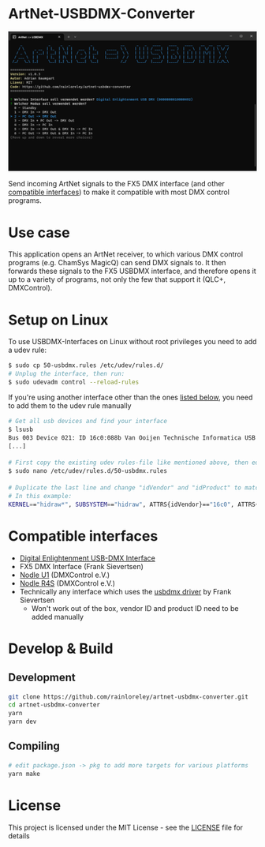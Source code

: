 # ArtNet-USBDMX-Converter

<img src="./repo/screenshot.png" alt="Screenshot of main app window">

Send incoming ArtNet signals to the FX5 DMX interface (and other [compatible interfaces](#compatible-interfaces)) to make it compatible with most DMX control programs.
# Use case

This application opens an ArtNet receiver, to which various DMX control programs (e.g. ChamSys MagicQ) can send DMX signals to.
It then forwards these signals to the FX5 USBDMX interface, and therefore opens it up to a variety of programs, not only the few that support it (QLC+, DMXControl).

# Setup on Linux

To use USBDMX-Interfaces on Linux without root privileges you need to add a udev rule:

```bash
$ sudo cp 50-usbdmx.rules /etc/udev/rules.d/
# Unplug the interface, then run:
$ sudo udevadm control --reload-rules
```

If you're using another interface other than the ones [listed below](#compatible-interfaces), you need to add them to the udev rule manually

```bash
# Get all usb devices and find your interface
$ lsusb
Bus 003 Device 021: ID 16c0:088b Van Ooijen Technische Informatica USB DMX
[...]

# First copy the existing udev rules-file like mentioned above, then edit:
$ sudo nano /etc/udev/rules.d/50-usbdmx.rules

# Duplicate the last line and change "idVendor" and "idProduct" to match the ID returned by lsusb
# In this example:
KERNEL=="hidraw*", SUBSYSTEM=="hidraw", ATTRS{idVendor}=="16c0", ATTRS{idProduct}=="088b", MODE="0666"
```

# Compatible interfaces

- [Digital Enlightenment USB-DMX Interface](http://www.digital-enlightenment.de/usbdmx.htm)
- FX5 DMX Interface (Frank Sievertsen)
- [Nodle U1](https://www.dmxcontrol.de/interfaces/nodle-u1-interface.html) (DMXControl e.V.)
- [Nodle R4S](https://www.dmxcontrol.de/interfaces/nodle-r4s-interface.html) (DMXControl e.V.)
- Technically any interface which uses the [usbdmx driver](https://github.com/fx5/usbdmx) by Frank Sievertsen
  - Won't work out of the box, vendor ID and product ID need to be added manually

# Develop & Build

## Development
```bash
git clone https://github.com/rainloreley/artnet-usbdmx-converter.git
cd artnet-usbdmx-converter
yarn
yarn dev
```

## Compiling
```bash
# edit package.json -> pkg to add more targets for various platforms
yarn make
```

# License

This project is licensed under the MIT License - see the [LICENSE](LICENSE) file for details
